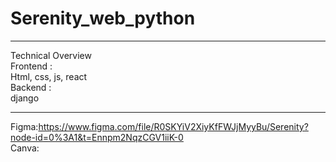 

# Serenity_web_python
*******************************************************************************************************
Technical Overview<br/>
Frontend :<br/>
Html, css, js, react<br/>
Backend :<br/>
django<br/>
*******************************************************************************************************
Figma:https://www.figma.com/file/R0SKYiV2XiyKfFWJjMyyBu/Serenity?node-id=0%3A1&t=Ennpm2NqzCGV1iiK-0 <br/>
Canva:<br/>

